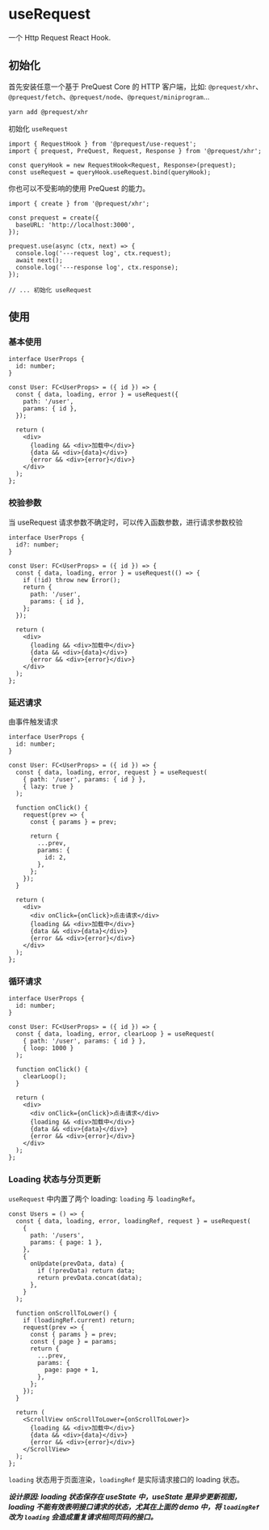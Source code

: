 # useRequest

一个 Http Request React Hook.

## 初始化

首先安装任意一个基于 PreQuest Core 的 HTTP 客户端，比如: `@prequest/xhr`、`@prequest/fetch`、`@prequest/node`、`@prequest/miniprogram`...

```bash
yarn add @prequest/xhr
```

初始化 `useRequest`

```tsx
import { RequestHook } from '@prequest/use-request';
import { prequest, PreQuest, Request, Response } from '@prequest/xhr';

const queryHook = new RequestHook<Request, Response>(prequest);
const useRequest = queryHook.useRequest.bind(queryHook);
```

你也可以不受影响的使用 PreQuest 的能力。

```tsx
import { create } from '@prequest/xhr';

const prequest = create({
  baseURL: 'http://localhost:3000',
});

prequest.use(async (ctx, next) => {
  console.log('---request log', ctx.request);
  await next();
  console.log('---response log', ctx.response);
});

// ... 初始化 useRequest
```

## 使用

### 基本使用

```tsx
interface UserProps {
  id: number;
}

const User: FC<UserProps> = ({ id }) => {
  const { data, loading, error } = useRequest({
    path: '/user',
    params: { id },
  });

  return (
    <div>
      {loading && <div>加载中</div>}
      {data && <div>{data}</div>}
      {error && <div>{error}</div>}
    </div>
  );
};
```

### 校验参数

当 useRequest 请求参数不确定时，可以传入函数参数，进行请求参数校验

```tsx
interface UserProps {
  id?: number;
}

const User: FC<UserProps> = ({ id }) => {
  const { data, loading, error } = useRequest(() => {
    if (!id) throw new Error();
    return {
      path: '/user',
      params: { id },
    };
  });

  return (
    <div>
      {loading && <div>加载中</div>}
      {data && <div>{data}</div>}
      {error && <div>{error}</div>}
    </div>
  );
};
```

### 延迟请求

由事件触发请求

```tsx
interface UserProps {
  id: number;
}

const User: FC<UserProps> = ({ id }) => {
  const { data, loading, error, request } = useRequest(
    { path: '/user', params: { id } },
    { lazy: true }
  );

  function onClick() {
    request(prev => {
      const { params } = prev;

      return {
        ...prev,
        params: {
          id: 2,
        },
      };
    });
  }

  return (
    <div>
      <div onClick={onClick}>点击请求</div>
      {loading && <div>加载中</div>}
      {data && <div>{data}</div>}
      {error && <div>{error}</div>}
    </div>
  );
};
```

### 循环请求

```tsx
interface UserProps {
  id: number;
}

const User: FC<UserProps> = ({ id }) => {
  const { data, loading, error, clearLoop } = useRequest(
    { path: '/user', params: { id } },
    { loop: 1000 }
  );

  function onClick() {
    clearLoop();
  }

  return (
    <div>
      <div onClick={onClick}>点击请求</div>
      {loading && <div>加载中</div>}
      {data && <div>{data}</div>}
      {error && <div>{error}</div>}
    </div>
  );
};
```

### Loading 状态与分页更新

`useRequest` 中内置了两个 loading: `loading` 与 `loadingRef`。

```tsx
const Users = () => {
  const { data, loading, error, loadingRef, request } = useRequest(
    {
      path: '/users',
      params: { page: 1 },
    },
    {
      onUpdate(prevData, data) {
        if (!prevData) return data;
        return prevData.concat(data);
      },
    }
  );

  function onScrollToLower() {
    if (loadingRef.current) return;
    request(prev => {
      const { params } = prev;
      const { page } = params;
      return {
        ...prev,
        params: {
          page: page + 1,
        },
      };
    });
  }

  return (
    <ScrollView onScrollToLower={onScrollToLower}>
      {loading && <div>加载中</div>}
      {data && <div>{data}</div>}
      {error && <div>{error}</div>}
    </ScrollView>
  );
};
```

`loading` 状态用于页面渲染，`loadingRef` 是实际请求接口的 loading 状态。

**_设计原因: loading 状态保存在 useState 中，useState 是异步更新视图，loading 不能有效表明接口请求的状态，尤其在上面的 demo 中，将 `loadingRef` 改为 `loading` 会造成重复请求相同页码的接口。_**
